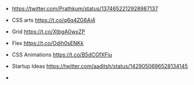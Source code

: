 - https://twitter.com/Prathkum/status/1374652212928987137

- CSS arts
https://t.co/q6q4ZG6Ai4

- Grid
https://t.co/XtbgA0wxZP

- Flex
https://t.co/Odih0sENKk

- CSS Animations
https://t.co/B5dCGfXFiu

- Startup Ideas
https://twitter.com/aaditsh/status/1429050696528134145

- 

